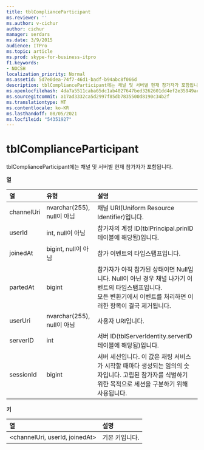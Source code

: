 ```yaml
---
title: tblComplianceParticipant
ms.reviewer: ''
ms.author: v-cichur
author: cichur
manager: serdars
ms.date: 3/9/2015
audience: ITPro
ms.topic: article
ms.prod: skype-for-business-itpro
f1.keywords:
- NOCSH
localization_priority: Normal
ms.assetid: 5d7e0dea-74f7-46d1-badf-b94abc8f066d
description: tblComplianceParticipant에는 채널 및 서버별 현재 참가자가 포함됩니다.
ms.openlocfilehash: 4da7a5511caba65dc1ab4027647bed3262601dd4ef2e35949ae0bc0978451145
ms.sourcegitcommit: a17ad3332ca5d2997f85db7835500d8190c34b2f
ms.translationtype: MT
ms.contentlocale: ko-KR
ms.lasthandoff: 08/05/2021
ms.locfileid: "54351927"
---
```

# <a name="tblcomplianceparticipant"></a>tblComplianceParticipant
 
tblComplianceParticipant에는 채널 및 서버별 현재 참가자가 포함됩니다.
  
**열**

|**열**|**유형**|**설명**|
|:-----|:-----|:-----|
|channelUri  <br/> |nvarchar(255), null이 아님  <br/> |채널 URI(Uniform Resource Identifier)입니다.  <br/> |
|userId  <br/> |int, null이 아님  <br/> |참가자의 계정 ID(tblPrincipal.prinID 테이블에 해당됨)입니다.  <br/> |
|joinedAt  <br/> |bigint, null이 아님  <br/> |참가 이벤트의 타임스탬프입니다.  <br/> |
|partedAt  <br/> |bigint  <br/> |참가자가 아직 참가된 상태이면 Null입니다. Null이 아닌 경우 채널 나가기 이벤트의 타임스탬프입니다.  <br/> 모든 변환기에서 이벤트를 처리하면 이러한 항목이 결국 제거됩니다.  <br/> |
|userUri  <br/> |nvarchar(255), null이 아님  <br/> |사용자 URI입니다.  <br/> |
|serverID  <br/> |int  <br/> |서버 ID(tblServerIdentity.serverID 테이블에 해당됨)입니다.  <br/> |
|sessionId  <br/> |bigint  <br/> |서버 세션입니다. 이 값은 채팅 서비스가 시작할 때마다 생성되는 임의의 숫자입니다. 고립된 참가자를 식별하기 위한 목적으로 세션을 구분하기 위해 사용됩니다.  <br/> |
   
**키**

|**열**|**설명**|
|:-----|:-----|
|\<channelUri, userId, joinedAt\>  <br/> |기본 키입니다.  <br/> |
   


